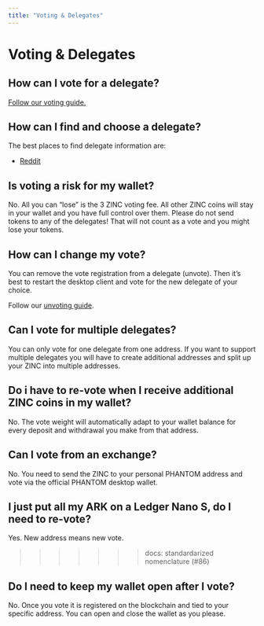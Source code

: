 ```yaml
---
title: "Voting & Delegates"
---
```


# Voting & Delegates

## How can I vote for a delegate?
[Follow our voting guide.](https://blog.ark.io/how-to-vote-or-un-vote-an-ark-delegate-and-how-does-it-all-work-819c5439da68)

## How can I find and choose a delegate?

The best places to find delegate information are:

- [Reddit](https://www.reddit.com/r/PhantomCore/)

## Is voting a risk for my wallet?

No. All you can “lose” is the 3 ZINC voting fee. All other ZINC coins will stay in your wallet and you have full control over them. Please do not send tokens to any of the delegates! That will not count as a vote and you might lose your tokens.

## How can I change my vote?

You can remove the vote registration from a delegate (unvote). Then it’s best to restart the desktop client and vote for the new delegate of your choice.

Follow our [unvoting guide](/cookbook/usage-guides/how-to-use-ark-desktop-wallet.html#unvoting-a-delegate).

## Can I vote for multiple delegates?

You can only vote for one delegate from one address. If you want to support multiple delegates you will have to create additional addresses and split up your ZINC into multiple addresses.

## Do i have to re-vote when I receive additional ZINC coins in my wallet?

No. The vote weight will automatically adapt to your wallet balance for every deposit and withdrawal you make from that address.

## Can I vote from an exchange?

No. You need to send the ZINC to your personal PHANTOM address and vote via the official PHANTOM desktop wallet.

## I just put all my ARK on a Ledger Nano S, do I need to re-vote?

Yes. New address means new vote.
>>>>>>> docs: standardarized nomenclature (#86)

## Do I need to keep my wallet open after I vote?

No. Once you vote it is registered on the blockchain and tied to your specific address. You can open and close the wallet as you please.
